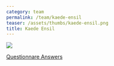 ```yaml
---
category: team
permalink: /team/kaede-ensil
teaser: /assets/thumbs/kaede-ensil.png
title: Kaede Ensil
---
```


<img src="/assets/img/kaede-ensil.png" />

[Questionnare Answers](https://drive.google.com/open?id=1Ceg0Q1u2mH5SjF4MUCTVHkmbFkGqKFjFTnCClVwCFLQ)
